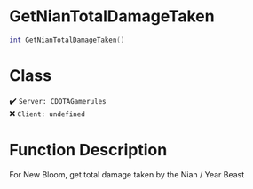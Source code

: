 # GetNianTotalDamageTaken
```lua
int GetNianTotalDamageTaken()
```
# Class
✔️ `Server: CDOTAGamerules`  
❌ `Client: undefined`  

# Function Description
For New Bloom, get total damage taken by the Nian / Year Beast
